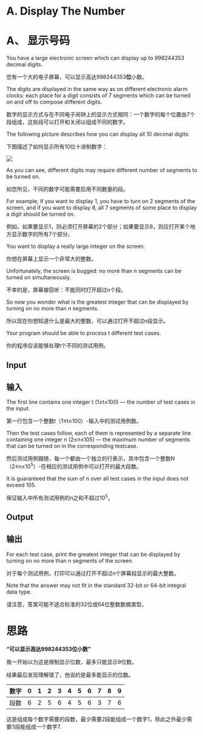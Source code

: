 # A. Display The Number

# A、 显示号码

You have a large electronic screen which can display up to 998244353 decimal digits.

您有一个大的电子屏幕，可以显示高达998244353**位**小数。

The digits are displayed in the same way as on different electronic alarm clocks: each place for a digit consists of 7 segments which can be turned on and off to compose different digits.

数字的显示方式与在不同电子闹钟上的显示方式相同：一个数字的每个位置由7个段组成，这些段可以打开和关闭以组成不同的数字。

The following picture describes how you can display all 10 decimal digits:

下图描述了如何显示所有10位十进制数字：

![](https://espresso.codeforces.com/39cedf07ce9ef18d7ec074f319640a9857b9f8cb.png)

As you can see, different digits may require different number of segments to be turned on.

如您所见，不同的数字可能需要启用不同数量的段。

For example, if you want to display 1, you have to turn on 2 segments of the screen, and if you want to display 8, all 7 segments of some place to display a digit should be turned on.

例如，如果要显示1，则必须打开屏幕的2个部分；如果要显示8，则应打开某个地方显示数字的所有7个部分。

You want to display a really large integer on the screen.

你想在屏幕上显示一个非常大的整数。

Unfortunately, the screen is bugged: no more than n segments can be turned on simultaneously.

不幸的是，屏幕被窃听：不能同时打开超过n个段。

So now you wonder what is the greatest integer that can be displayed by turning on no more than n segments.

所以现在你想知道什么是最大的整数，可以通过打开不超过n段显示。

Your program should be able to process t different test cases.

你的程序应该能够处理t个不同的测试用例。

## Input

## 输入

The first line contains one integer t (1≤t≤100) — the number of test cases in the input.

第一行包含一个整数t（1≤t≤100）-输入中的测试用例数。

Then the test cases follow, each of them is represented by a separate line containing one integer n (2≤n≤105) — the maximum number of segments that can be turned on in the corresponding testcase.

然后测试用例跟随，每一个都由一个独立的行表示，其中包含一个整数N（2≤n≤10<sup>5</sup>）-在相应的测试用例中可以打开的最大段数。

It is guaranteed that the sum of n over all test cases in the input does not exceed 105.

保证输入中所有测试用例的n之和不超过10<sup>5</sup>。

## Output

## 输出

For each test case, print the greatest integer that can be displayed by turning on no more than n segments of the screen.

对于每个测试用例，打印可以通过打开不超过n个屏幕段显示的最大整数。

Note that the answer may not fit in the standard 32-bit or 64-bit integral data type.

请注意，答案可能不适合标准的32位或64位整数数据类型。

# 思路

**“可以显示高达998244353位小数”**

我一开始以为这是限制显示位数，最多只能显示9位数。

结果最后发现理解错了，他说的是最多能显示的位数。

|数字|0|1|2|3|4|5|6|7|8|9|
|:-:|:-:|:-:|:-:|:-:|:-:|:-:|:-:|:-:|:-:|:-:|
|段数|6|2|5|6|4|5|6|3|7|6|

这是组成每个数字需要的段数，最少需要2段能组成一个数字1，除此之外最少需要3段能组成一个数字7.